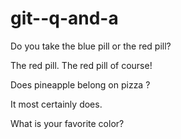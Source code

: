 # git--q-and-a

Do you take the blue pill or the red pill?

The red pill.
The red pill of course!

Does pineapple belong on pizza ?

It most certainly does.

What is your favorite color?
